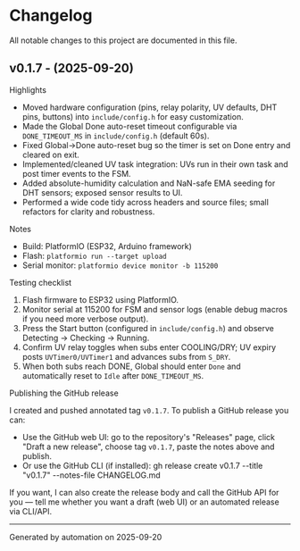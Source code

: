 # Changelog

All notable changes to this project are documented in this file.

## v0.1.7 - (2025-09-20)

Highlights
- Moved hardware configuration (pins, relay polarity, UV defaults, DHT pins, buttons) into `include/config.h` for easy customization.
- Made the Global Done auto-reset timeout configurable via `DONE_TIMEOUT_MS` in `include/config.h` (default 60s).
- Fixed Global->Done auto-reset bug so the timer is set on Done entry and cleared on exit.
- Implemented/cleaned UV task integration: UVs run in their own task and post timer events to the FSM.
- Added absolute-humidity calculation and NaN-safe EMA seeding for DHT sensors; exposed sensor results to UI.
- Performed a wide code tidy across headers and source files; small refactors for clarity and robustness.

Notes
- Build: PlatformIO (ESP32, Arduino framework)
- Flash: `platformio run --target upload`
- Serial monitor: `platformio device monitor -b 115200`

Testing checklist
1. Flash firmware to ESP32 using PlatformIO.
2. Monitor serial at 115200 for FSM and sensor logs (enable debug macros if you need more verbose output).
3. Press the Start button (configured in `include/config.h`) and observe Detecting → Checking → Running.
4. Confirm UV relay toggles when subs enter COOLING/DRY; UV expiry posts `UVTimer0/UVTimer1` and advances subs from `S_DRY`.
5. When both subs reach DONE, Global should enter `Done` and automatically reset to `Idle` after `DONE_TIMEOUT_MS`.

Publishing the GitHub release

I created and pushed annotated tag `v0.1.7`. To publish a GitHub release you can:

- Use the GitHub web UI: go to the repository's "Releases" page, click "Draft a new release", choose tag `v0.1.7`, paste the notes above and publish.
- Or use the GitHub CLI (if installed):
  gh release create v0.1.7 --title "v0.1.7" --notes-file CHANGELOG.md

If you want, I can also create the release body and call the GitHub API for you — tell me whether you want a draft (web UI) or an automated release via CLI/API.

---
Generated by automation on 2025-09-20
